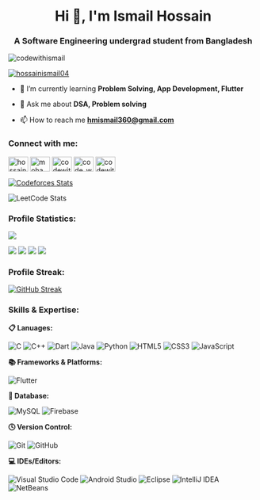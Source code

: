 <h1 align="center">Hi 👋, I'm Ismail Hossain</h1>
<h3 align="center">A Software Engineering undergrad student from Bangladesh</h3>

<p align="left"> <img src="https://komarev.com/ghpvc/?username=codewithismail&label=Profile%20views&color=0e75b6&style=flat" alt="codewithismail" /> </p>

<p align="left"> <a href="https://twitter.com/hossainismail04" target="blank"><img src="https://img.shields.io/twitter/follow/hossainismail04?logo=twitter&style=for-the-badge" alt="hossainismail04" /></a> </p>

- 🌱 I’m currently learning **Problem Solving, App Development, Flutter**

- 💬 Ask me about **DSA, Problem solving**

- 📫 How to reach me **hmismail360@gmail.com**

<h3 align="left">Connect with me:</h3>
<p align="left">
<a href="https://twitter.com/hossainismail04" target="blank"><img align="center" src="https://raw.githubusercontent.com/rahuldkjain/github-profile-readme-generator/master/src/images/icons/Social/twitter.svg" alt="hossainismail04" height="30" width="40" /></a>
<a href="https://linkedin.com/in/mohammad ismail hossain" target="blank"><img align="center" src="https://raw.githubusercontent.com/rahuldkjain/github-profile-readme-generator/master/src/images/icons/Social/linked-in-alt.svg" alt="mohammad ismail hossain" height="30" width="40" /></a>
<a href="https://www.codechef.com/users/codewithismail" target="blank"><img align="center" src="https://cdn.jsdelivr.net/npm/simple-icons@3.1.0/icons/codechef.svg" alt="codewithismail" height="30" width="40" /></a>
<a href="https://codeforces.com/profile/code_with_ismail" target="blank"><img align="center" src="https://raw.githubusercontent.com/rahuldkjain/github-profile-readme-generator/master/src/images/icons/Social/codeforces.svg" alt="code_with_ismail" height="30" width="40" /></a>
<a href="https://www.leetcode.com/codewithismail" target="blank"><img align="center" src="https://raw.githubusercontent.com/rahuldkjain/github-profile-readme-generator/master/src/images/icons/Social/leet-code.svg" alt="codewithismail" height="30" width="40" /></a>
</p>

[![Codeforces Stats](https://codeforces-readme-stats.vercel.app/api/card?username=Code_with_Ismail&theme=rose_pine&disable_animations=false&show_icons=true&force_username=true)](https://codeforces.com/profile/Code_with_Ismail)

![LeetCode Stats](https://leetcard.jacoblin.cool/CodeWithIsmail?theme=nord&font=Tomorrow&ext=heatmap)


<h3>Profile Statistics:</h3>

![](http://github-profile-summary-cards.vercel.app/api/cards/profile-details?username=CodeWithIsmail&theme=gotham)

![](http://github-profile-summary-cards.vercel.app/api/cards/repos-per-language?username=CodeWithIsmail&theme=gotham)
![](http://github-profile-summary-cards.vercel.app/api/cards/most-commit-language?username=CodeWithIsmail&theme=gotham)
![](http://github-profile-summary-cards.vercel.app/api/cards/stats?username=CodeWithIsmail&theme=gotham) 
![](http://github-profile-summary-cards.vercel.app/api/cards/productive-time?username=CodeWithIsmail&theme=gotham&utcOffset=8) 


<h3>Profile Streak:</h3> 

[![GitHub Streak](https://streak-stats.demolab.com?user=CodeWithIsmail&theme=merko&hide_border=true)](https://git.io/streak-stats)


<h3>Skills & Expertise:</h3>

**📋 Lanuages:**

![C](https://img.shields.io/badge/c-%2300599C.svg?style=for-the-badge&logo=c&logoColor=white)
![C++](https://img.shields.io/badge/c++-%2300599C.svg?style=for-the-badge&logo=c%2B%2B&logoColor=white)
![Dart](https://img.shields.io/badge/dart-%230175C2.svg?style=for-the-badge&logo=dart&logoColor=white)
![Java](https://img.shields.io/badge/java-%23ED8B00.svg?style=for-the-badge&logo=openjdk&logoColor=white)
![Python](https://img.shields.io/badge/python-3670A0?style=for-the-badge&logo=python&logoColor=ffdd54)
![HTML5](https://img.shields.io/badge/html5-%23E34F26.svg?style=for-the-badge&logo=html5&logoColor=white)
![CSS3](https://img.shields.io/badge/css3-%231572B6.svg?style=for-the-badge&logo=css3&logoColor=white)
![JavaScript](https://img.shields.io/badge/javascript-%23323330.svg?style=for-the-badge&logo=javascript&logoColor=%23F7DF1E)


**📚 Frameworks & Platforms:**

![Flutter](https://img.shields.io/badge/Flutter-%2302569B.svg?style=for-the-badge&logo=Flutter&logoColor=white)


**💾 Database:**

![MySQL](https://img.shields.io/badge/mysql-%2300f.svg?style=for-the-badge&logo=mysql&logoColor=white)
![Firebase](https://img.shields.io/badge/Firebase-%23039BE0.svg?style=for-the-badge&logo=firebase&logoColor=white)


**🕓 Version Control:**

![Git](https://img.shields.io/badge/git-%23F05033.svg?style=for-the-badge&logo=git&logoColor=white)
![GitHub](https://img.shields.io/badge/github-%23121011.svg?style=for-the-badge&logo=github&logoColor=white)


**💻 IDEs/Editors:**

![Visual Studio Code](https://img.shields.io/badge/Visual%20Studio%20Code-0078d7.svg?style=for-the-badge&logo=visual-studio-code&logoColor=white)
![Android Studio](https://img.shields.io/badge/Android%20Studio-3DDC84.svg?style=for-the-badge&logo=android-studio&logoColor=white)
![Eclipse](https://img.shields.io/badge/Eclipse-FE7A16.svg?style=for-the-badge&logo=Eclipse&logoColor=white)
![IntelliJ IDEA](https://img.shields.io/badge/IntelliJIDEA-000000.svg?style=for-the-badge&logo=intellij-idea&logoColor=white)
![NetBeans](https://img.shields.io/badge/NetBeans-0E5B76.svg?style=for-the-badge&logo=apache-netbeans&logoColor=white)

